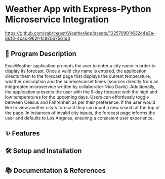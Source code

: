 # Weather App with Express-Python Microservice Integration

https://github.com/sabrinaest/WeatherApp/assets/102570901/632c4a3a-8613-4cac-962f-fc92067561d3

## 📝 Program Description

ExacWeather application prompts the user to enter a city name in order to display its forecast. Once a valid city name is entered, the application directs them to the forecast page that displays the current temperature, weather description and the sunrise/sunset times (sources directly from an integreated microservice written by collaborator Nico Davis). Additionally, the application presents the user with the 5-day forecast with the high and low temperatures for the upcoming days. Users can effortlessly toggle between Celsius and Fahrenheit as per their preference. If the user would like to view another city's forecast they can input a new search at the top of the page. In instances of invalid city inputs, the forecast page informs the user and defaults to Los Angeles, ensuring a consistent user experience. 

## ✨ Features



## 🛠️ Setup and Installation

## 📚 Documentation & References

